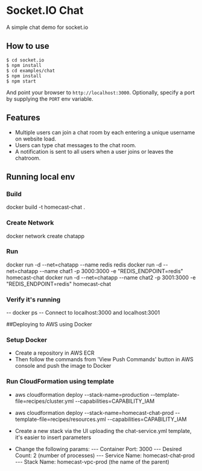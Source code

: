 
# Socket.IO Chat

A simple chat demo for socket.io

## How to use

```
$ cd socket.io
$ npm install
$ cd examples/chat
$ npm install
$ npm start
```

And point your browser to `http://localhost:3000`. Optionally, specify
a port by supplying the `PORT` env variable.

## Features

- Multiple users can join a chat room by each entering a unique username
on website load.
- Users can type chat messages to the chat room.
- A notification is sent to all users when a user joins or leaves
the chatroom.

## Running local env
### Build
docker build -t homecast-chat .

### Create Network
docker network create chatapp

### Run
docker run -d --net=chatapp --name redis redis
docker run -d --net=chatapp --name chat1 -p 3000:3000 -e "REDIS_ENDPOINT=redis" homecast-chat
docker run -d --net=chatapp --name chat2 -p 3001:3000 -e "REDIS_ENDPOINT=redis" homecast-chat

### Verify it's running
-- docker ps
-- Connect to localhost:3000 and localhost:3001


##Deploying to AWS using Docker

### Setup Docker
- Create a repository in AWS ECR
- Then follow the commands from 'View Push Commands' button in AWS console and push the image to Docker

### Run CloudFormation using template
- aws cloudformation deploy --stack-name=production --template-file=recipes/cluster.yml --capabilities=CAPABILITY_IAM

- aws cloudformation deploy --stack-name=homecast-chat-prod --template-file=recipes/resources.yml --capabilities=CAPABILITY_IAM

- Create a new stack via the UI uploading the chat-service.yml template, it's easier to insert parameters
- Change the following params: 
--- Container Port: 3000
--- Desired Count: 2 (number of processes)
--- Service Name: homecast-chat-prod
--- Stack Name: homecast-vpc-prod (the name of the parent)



